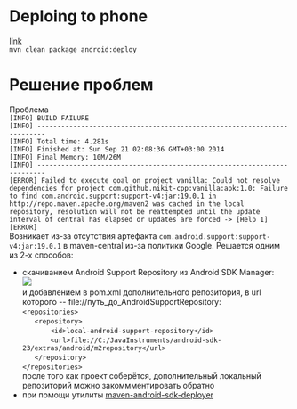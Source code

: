 Deploing to phone
=================
[link](http://stand.spree.de/wiki_details_maven_archetypes "maven-android-archetypes")  
`mvn clean package android:deploy`

Решение проблем
===============
Проблема  
`[INFO] BUILD FAILURE`  
`[INFO] ------------------------------------------------------------------------`  
`[INFO] Total time: 4.281s`  
`[INFO] Finished at: Sun Sep 21 02:08:36 GMT+03:00 2014`  
`[INFO] Final Memory: 10M/26M`  
`[INFO] ------------------------------------------------------------------------`  
`[ERROR] Failed to execute goal on project vanilla: Could not resolve dependencies for project com.github.nikit-cpp:vanilla:apk:1.0: Failure to find com.android.support:support-v4:jar:19.0.1 in http://repo.maven.apache.org/maven2 was cached in the local repository, resolution will not be reattempted until the update interval of central has elapsed or updates are forced -> [Help 1]`  
`[ERROR]`  
Возникает из-за отсутствия артефакта `com.android.support:support-v4:jar:19.0.1` в maven-central из-за политики Google. Решается одним из 2-х способов:  
 * скачиванием Android Support Repository из Android SDK Manager:  
![](http://img-fotki.yandex.ru/get/9480/165433899.0/0_e6a29_a835dd9_orig)  
и добавлением в pom.xml дополнительного репозитория, в url которого -- file://путь_до_AndroidSupportRepository:  
`<repositories>`  
`	<repository>`  
`		<id>local-android-support-repository</id>`  
`		<url>file://C:/JavaInstruments/android-sdk-23/extras/android/m2repository</url>`  
`	</repository>`  
`</repositories>`  
после того как проект соберётся, дополнительный локальный репозиторий можно закоммментировать обратно  
 * при помощи утилиты [maven-android-sdk-deployer](https://github.com/mosabua/maven-android-sdk-deployer)  
